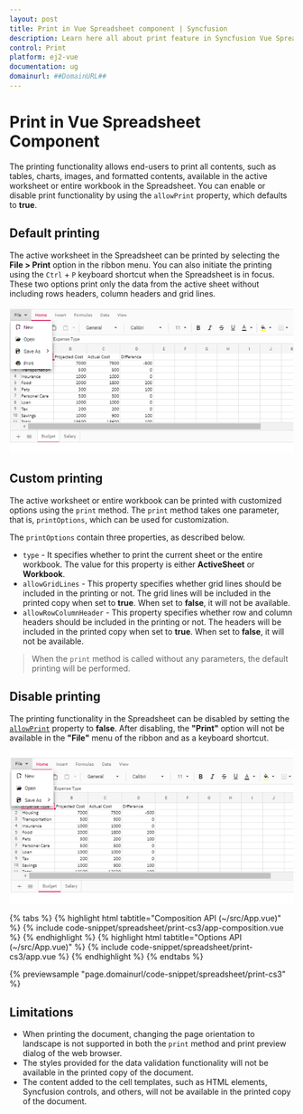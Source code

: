 ```yaml
---
layout: post
title: Print in Vue Spreadsheet component | Syncfusion
description: Learn here all about print feature in Syncfusion Vue Spreadsheet component of Syncfusion Essential JS 2 and more.
control: Print
platform: ej2-vue
documentation: ug
domainurl: ##DomainURL##
---
```


# Print in Vue Spreadsheet Component

The printing functionality allows end-users to print all contents, such as tables, charts, images, and formatted contents, available in the active worksheet or entire workbook in the Spreadsheet. You can enable or disable print functionality by using the `allowPrint` property, which defaults to **true**.

## Default printing

The active worksheet in the Spreadsheet can be printed by selecting the **File > Print** option in the ribbon menu. You can also initiate the printing using the `Ctrl` + `P` keyboard shortcut when the Spreadsheet is in focus. These two options print only the data from the active sheet without including rows headers, column headers and grid lines.

![Spreadsheet with print option](./images/spreadsheet_print_in_ribbon_menu.png)

## Custom printing

The active worksheet or entire workbook can be printed with customized options using the `print` method. The `print` method takes one parameter, that is, `printOptions`, which can be used for customization.

The `printOptions` contain three properties, as described below.

* `type` - It specifies whether to print the current sheet or the entire workbook. The value for this property is either **ActiveSheet** or **Workbook**.
* `allowGridLines` - This property specifies whether grid lines should be included in the printing or not. The grid lines will be included in the printed copy when set to **true**. When set to **false**, it will not be available.
* `allowRowColumnHeader` - This property specifies whether row and column headers should be included in the printing or not. The headers will be included in the printed copy when set to **true**. When set to **false**, it will not be available.

> When the `print` method is called without any parameters, the default printing will be performed.


## Disable printing

The printing functionality in the Spreadsheet can be disabled by setting the [`allowPrint`](https://ej2.syncfusion.com/vue/documentation/api/spreadsheet/#allowprint) property to **false**. After disabling, the **"Print"** option will not be available in the **"File"** menu of the ribbon and as a keyboard shortcut.

![Spreadsheet with print option disabled](./images/spreadsheet_print_disable.png)

{% tabs %}
{% highlight html tabtitle="Composition API (~/src/App.vue)" %}
{% include code-snippet/spreadsheet/print-cs3/app-composition.vue %}
{% endhighlight %}
{% highlight html tabtitle="Options API (~/src/App.vue)" %}
{% include code-snippet/spreadsheet/print-cs3/app.vue %}
{% endhighlight %}
{% endtabs %}
        
{% previewsample "page.domainurl/code-snippet/spreadsheet/print-cs3" %}

## Limitations

* When printing the document, changing the page orientation to landscape is not supported in both the `print` method and print preview dialog of the web browser.
* The styles provided for the data validation functionality will not be available in the printed copy of the document.
* The content added to the cell templates, such as HTML elements, Syncfusion controls, and others, will not be available in the printed copy of the document.